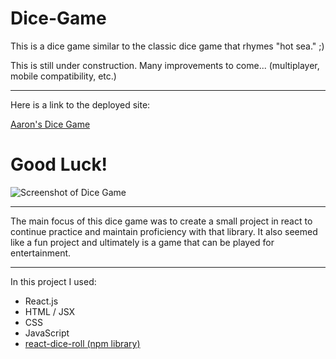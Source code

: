 # Dice-Game

This is a dice game similar to the classic dice game that rhymes "hot sea." ;) 

This is still under construction. Many improvements to come... (multiplayer, mobile compatibility, etc.)

---

Here is a link to the deployed site:

[Aaron's Dice Game](https://aaron-g18.github.io/dice-game/)

# Good Luck!

![Screenshot of Dice Game](https://user-images.githubusercontent.com/58674283/102834915-23db2d80-43aa-11eb-85e3-dfb92c8b24a2.png?raw=true "Dice Game")



---

The main focus of this dice game was to create a small project in react to continue practice and maintain proficiency with that library. It also seemed like a fun project and ultimately is a game that can be played for entertainment. 

---

In this project I used:
- React.js
- HTML / JSX
- CSS
- JavaScript
- [react-dice-roll (npm library)](https://www.npmjs.com/package/react-dice-roll)
